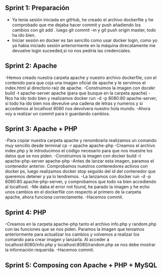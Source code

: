 ## Sprint 1: Preparación
- Ya tenía sesión iniciada en gitHub, he creado el archivo dockerfile y he comprobado que me dejaba hacer commit y push añadiendo los cambios con git add . luego git commit -m y git push origin master, todo ha ido bien.
- Iniciar sesión en docker es tan sencillo como usar docker login, como yo ya habia iniciado sesión anteriormente en la máquina direcatamente me devuelve login suceeded,si no nos pediría las credenciales.

## Sprint 2: Apache
-Hemos creado nuestra carpeta apache y nuestro archivo dockerfile, con el contenido para que coja una imagen oficial de apache y le servimos el index.html al directorio raíz de apache.
-Construimos la imagen con docekr build -t apache-server apache (para que busque en la carpeta apache)
-Nos ha ido todo bien y realizamos docker run -d -p 8080:80 apache-server, si todo ha ido bien nos deveulve una cadena de letras y numeros y si accedemos al localhost 8080 nos devolvera nuestro hola mundo.
-Ahora voy a realizar un commit para ir guardando cambios.

## Sprint 3: Apache + PHP
-Para copiar nuestra carpeta apache y renombrarla realizamos un comando muy sencillo desde terminal cp -r apache apache-php
-Creamos el archivo index.php y le introducimos el código necesario para que nos muestre los datos que se nos piden.
-Construimos la imagen con docker build -t apache-php-server apache-php
-Antes de lanzar esta imagen, paramos el contenedor anterior. Comprobamos nuestros contenedores activos con docker ps, luego realizamos docker stop seguido del id del contenedor que queremos detener y ya lo tendremos.
-La lanzamos con docker run -d -p 8080:80 apache-php-server, y comprobamos que todo va bien accediendo al localhost.
-Me daba el error not found, he parado la imagen y he echo unos cambios en el dockerfile con respecto al primero de la carpeta apache, ahora funciona correctamente.
-Hacemos commit.

## Sprint 4: PHP
-Creamos en la carpeta apache-php tanto el archivo info.php y random.php con las funciones que se nos piden. Paramos la imagen que teniamos anteriormente para actualizar los cambios y volvemos a realizar los comando para crear imagen y lanzarla. Al acceder a localhost:8080/info.php y localhost:8080/random.php se nos debe mostrar la información requerida.
-Hacemos commit.

## Sprint 5: Composing con Apache + PHP + MySQL
